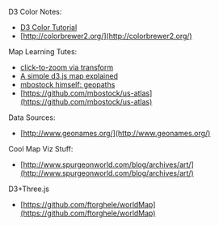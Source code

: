 D3 Color Notes:

* [D3 Color Tutorial](http://www.schneidy.com/Tutorials/ColorTutorial.html)
* [http://colorbrewer2.org/](http://colorbrewer2.org/)

Map Learning Tutes:

* [click-to-zoom via transform](http://bl.ocks.org/mbostock/2206590)
* [A simple d3.js map explained](http://www.d3noob.org/2013/03/a-simple-d3js-map-explained.html)
* [mbostock himself: geopaths](https://github.com/mbostock/d3/wiki/Geo-Paths)
* [https://github.com/mbostock/us-atlas](https://github.com/mbostock/us-atlas)


Data Sources:

* [http://www.geonames.org/](http://www.geonames.org/)

Cool Map Viz Stuff:

* [http://www.spurgeonworld.com/blog/archives/art/](http://www.spurgeonworld.com/blog/archives/art/)

D3+Three.js

* [https://github.com/ftorghele/worldMap](https://github.com/ftorghele/worldMap)